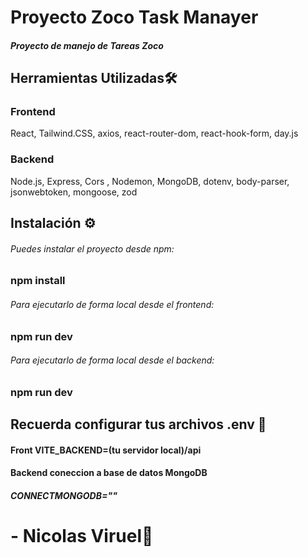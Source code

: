 # Proyecto Zoco Task Manayer

#####  Proyecto de manejo de Tareas Zoco

## Herramientas Utilizadas🛠️
### Frontend
 React, Tailwind.CSS, axios, react-router-dom, react-hook-form, day.js
### Backend
 Node.js, Express, Cors , Nodemon, MongoDB, dotenv, body-parser, jsonwebtoken, mongoose, zod


## Instalación ⚙️ 

###### Puedes instalar el proyecto desde npm:

### npm install

###### Para ejecutarlo de forma local desde el frontend:

### npm run dev

###### Para ejecutarlo de forma local desde el backend:
### npm run dev

## Recuerda configurar tus archivos .env 🎃

#### Front VITE_BACKEND=(tu servidor local)/api

#### Backend coneccion a base de datos MongoDB
##### CONNECTMONGODB=""


# - Nicolas Viruel🚗
